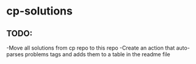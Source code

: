 # cp-solutions
## TODO:
-Move all solutions from cp repo to this repo
-Create an action that auto-parses problems tags and adds them to a table in the readme file

